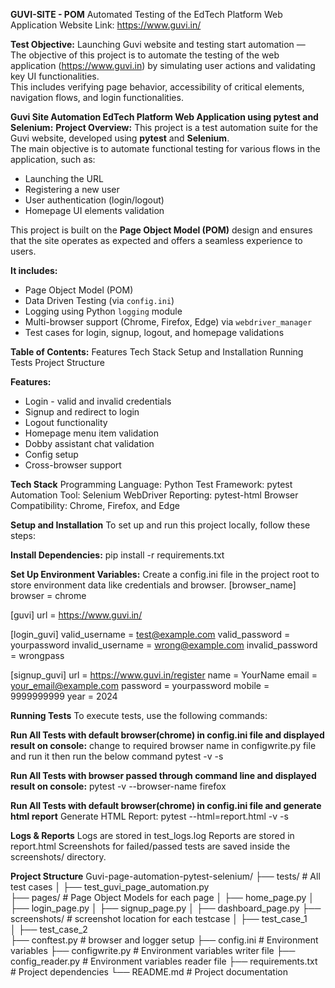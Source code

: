 **GUVI-SITE - POM**
Automated Testing of the EdTech Platform Web Application 
Website Link: https://www.guvi.in/

**Test Objective:**
Launching Guvi website and testing start automation —  
The objective of this project is to automate the testing of the web application (https://www.guvi.in) by simulating user actions and 
validating key UI functionalities.  
This includes verifying page behavior, accessibility of critical elements, navigation flows, and login functionalities.

**Guvi Site Automation EdTech Platform Web Application using pytest and Selenium:**
**Project Overview:**
This project is a test automation suite for the Guvi website, developed using **pytest** and **Selenium**.  
The main objective is to automate functional testing for various flows in the application, such as:

- Launching the URL
- Registering a new user
- User authentication (login/logout)
- Homepage UI elements validation

This project is built on the **Page Object Model (POM)** design and ensures that the site operates as expected and offers a seamless experience to users.

**It includes:**
- Page Object Model (POM)
- Data Driven Testing (via `config.ini`)
- Logging using Python `logging` module
- Multi-browser support (Chrome, Firefox, Edge) via `webdriver_manager`
- Test cases for login, signup, logout, and homepage validations

**Table of Contents:**
Features
Tech Stack
Setup and Installation
Running Tests
Project Structure

**Features:**
* Login - valid and invalid credentials
* Signup and redirect to login
* Logout functionality
* Homepage menu item validation
* Dobby assistant chat validation
* Config setup
* Cross-browser support

**Tech Stack**
Programming Language: Python
Test Framework: pytest
Automation Tool: Selenium WebDriver
Reporting: pytest-html
Browser Compatibility: Chrome, Firefox, and Edge

**Setup and Installation**
To set up and run this project locally, follow these steps:

**Install Dependencies:**
pip install -r requirements.txt

**Set Up Environment Variables:**
Create a config.ini file in the project root to store environment data like credentials and browser.
[browser_name]
browser = chrome

[guvi]
url = https://www.guvi.in/

[login_guvi]
valid_username = test@example.com
valid_password = yourpassword
invalid_username = wrong@example.com
invalid_password = wrongpass

[signup_guvi]
url = https://www.guvi.in/register
name = YourName
email = your_email@example.com
password = yourpassword
mobile = 9999999999
year = 2024

**Running Tests**
To execute tests, use the following commands:

**Run All Tests with default browser(chrome) in config.ini file and displayed result on console:**
change to required browser name in configwrite.py file and run it then run the below command
 pytest -v -s 

**Run All Tests with browser passed through command line and displayed result on console:**
 pytest -v --browser-name firefox

**Run All Tests with default browser(chrome) in config.ini file and generate html report**
Generate HTML Report:
pytest --html=report.html -v -s

**Logs & Reports**
Logs are stored in test_logs.log
Reports are stored in report.html
Screenshots for failed/passed tests are saved inside the screenshots/ directory.

**Project Structure**
Guvi-page-automation-pytest-selenium/
├── tests/                                    # All test cases
│   ├── test_guvi_page_automation.py          
├── pages/                                    # Page Object Models for each page
│   ├── home_page.py
│   ├── login_page.py
│   ├── signup_page.py
│   ├── dashboard_page.py
├── screenshots/                              # screenshot location for each testcase
│   ├── test_case_1                        
│   ├── test_case_2             
├── conftest.py                               # browser and logger setup
├── config.ini                                # Environment variables
├── configwrite.py                            # Environment variables writer file
├── config_reader.py                          # Environment variables reader file
├── requirements.txt                          # Project dependencies
└── README.md                                 # Project documentation
